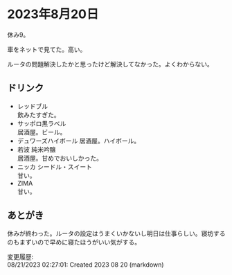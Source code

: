 # 2023年8月20日

休み9。

車をネットで見てた。高い。

ルータの問題解決したかと思ったけど解決してなかった。よくわからない。

## ドリンク

- レッドブル  
飲みたすぎた。
- サッポロ黒ラベル  
居酒屋。ビール。
- デュワーズハイボール
居酒屋。ハイボール。
- 若波 純米吟醸  
居酒屋。甘めでおいしかった。
- ニッカ シードル・スイート  
甘い。
- ZIMA  
甘い。

## あとがき

休みが終わった。ルータの設定はうまくいかないし明日は仕事らしい。寝坊するのもまずいので早めに寝たほうがいい気がする。

変更履歴:  
08/21/2023 02:27:01: Created 2023 08 20 (markdown)  
